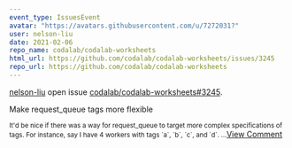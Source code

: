 ```yaml
---
event_type: IssuesEvent
avatar: "https://avatars.githubusercontent.com/u/7272031?"
user: nelson-liu
date: 2021-02-06
repo_name: codalab/codalab-worksheets
html_url: https://github.com/codalab/codalab-worksheets/issues/3245
repo_url: https://github.com/codalab/codalab-worksheets
---
```


<a href='https://github.com/nelson-liu' target='_blank'>nelson-liu</a> open issue <a href='https://github.com/codalab/codalab-worksheets/issues/3245' target='_blank'>codalab/codalab-worksheets#3245</a>.

<p>Make request_queue tags more flexible</p><small>It'd be nice if there was a way for request_queue to target more complex specifications of tags. For instance, say I have 4 workers with tags `a`, `b`, `c`, and `d`....</small><a href='https://github.com/codalab/codalab-worksheets/issues/3245' target='_blank'>View Comment</a>